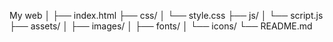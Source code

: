 My web
│
├── index.html
├── css/
│   └── style.css
├── js/
│   └── script.js
├── assets/
│   ├── images/
│   ├── fonts/
│   └── icons/
└── README.md
